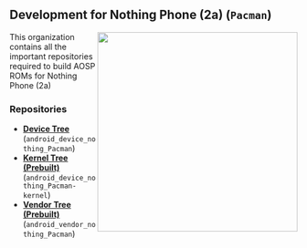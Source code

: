 ## Development for Nothing Phone (2a) (`Pacman`)
<img align="right" width="350" height="350" src="https://avatars.githubusercontent.com/u/160396058?s=400&u=386ad56768bc8b4ddf7883c3b91278ff002f049c&v=4">

This organization contains all the important repositories required to build AOSP ROMs for Nothing Phone (2a)

### Repositories
* [**Device Tree**](https://github.com/nothing-Pacman/android_device_nothing_Pacman.git) (`android_device_nothing_Pacman`)
* [**Kernel Tree (Prebuilt)**](https://github.com/nothing-Pacman/android_device_nothing_Pacman-kernel.git) (`android_device_nothing_Pacman-kernel`)
* [**Vendor Tree (Prebuilt)**](https://github.com/nothing-Pacman/android_vendor_nothing_Pacman.git) (`android_vendor_nothing_Pacman`)